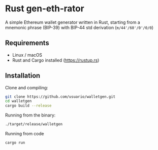 # Rust gen-eth-rator

A simple Ethereum wallet generator written in Rust, starting from a mnemonic phrase (BIP-39) with BIP-44 std derivation  (`m/44'/60'/0'/0/0`)

## Requirements

- Linux / macOS
- Rust and Cargo installed (https://rustup.rs)

## Installation

Clone and compiling:

```bash
git clone https://github.com/usuario/walletgen.git
cd walletgen
cargo build --release
```

Running from the binary:

```bash
./target/release/walletgen
```

Running from code
```bash
cargo run
```
